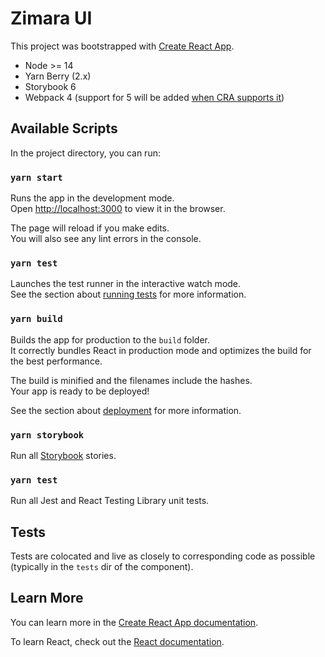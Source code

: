 # Zimara UI

This project was bootstrapped with [Create React App](https://github.com/facebook/create-react-app).

- Node >= 14
- Yarn Berry (2.x)
- Storybook 6
- Webpack 4 (support for 5 will be added [when CRA supports it](https://github.com/facebook/create-react-app/issues/9994))

## Available Scripts

In the project directory, you can run:

### `yarn start`

Runs the app in the development mode.\
Open [http://localhost:3000](http://localhost:3000) to view it in the browser.

The page will reload if you make edits.\
You will also see any lint errors in the console.

### `yarn test`

Launches the test runner in the interactive watch mode.\
See the section about [running tests](https://facebook.github.io/create-react-app/docs/running-tests) for more information.

### `yarn build`

Builds the app for production to the `build` folder.\
It correctly bundles React in production mode and optimizes the build for the best performance.

The build is minified and the filenames include the hashes.\
Your app is ready to be deployed!

See the section about [deployment](https://facebook.github.io/create-react-app/docs/deployment) for more information.

### `yarn storybook`

Run all [Storybook](https://storybook.js.org/) stories.

### `yarn test`

Run all Jest and React Testing Library unit tests.

## Tests

Tests are colocated and live as closely to corresponding code as possible (typically in the `tests` dir of the component).

## Learn More

You can learn more in the [Create React App documentation](https://facebook.github.io/create-react-app/docs/getting-started).

To learn React, check out the [React documentation](https://reactjs.org/).
